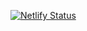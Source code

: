 [![Netlify Status](https://api.netlify.com/api/v1/badges/86f15022-7b8f-46ec-a211-c5709d6a635f/deploy-status)](https://app.netlify.com/sites/trusting-mahavira-25fa31/deploys)
